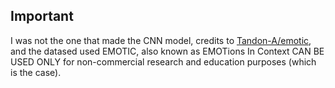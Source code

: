 ## Important

I was not the one that made the CNN model, credits to [Tandon-A/emotic](https://github.com/Tandon-A/emotic), and the datased used EMOTIC, also known as EMOTions In Context CAN BE USED ONLY for non-commercial research and education purposes (which is the case).
